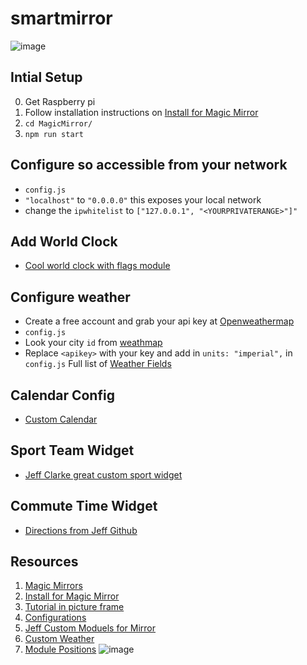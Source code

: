 # smartmirror
![image](https://user-images.githubusercontent.com/44328319/127725906-ec1f6296-204b-40b3-a93c-b94f689e93ef.png)

## Intial Setup
0. Get Raspberry pi
1. Follow installation instructions on [Install for Magic Mirror](https://docs.magicmirror.builders/getting-started/installation.html#manual-installation)
2. ```cd MagicMirror/```
3. ```npm run start```

## Configure so accessible from your network
* ```config.js``` 
* ```"localhost"``` to ```"0.0.0.0"``` this exposes your local network 
* change the ```ipwhitelist``` to ```["127.0.0.1", "<YOURPRIVATERANGE>"]"```
## Add World Clock
* [Cool world clock with flags module](https://github.com/ulrichwisser/worldclock)
## Configure weather
* Create a free account and grab your api key at [Openweathermap](https://home.openweathermap.org/api_keys)
* ```config.js```
* Look your city ```id``` from [weathmap](http://bulk.openweathermap.org/sample/city.list.json.gz)
* Replace ```<apikey>``` with your key and add in ```units: "imperial",```  in ```config.js``` 
Full list of [Weather Fields](https://docs.magicmirror.builders/modules/currentweather.html)

## Calendar Config
* [Custom Calendar](https://docs.magicmirror.builders/modules/calendar.html)

## Sport Team Widget
* [Jeff Clarke great custom  sport widget](https://github.com/jclarke0000/MMM-MyScoreboard)

## Commute Time Widget
* [Directions from Jeff Github](https://github.com/jclarke0000/MMM-MyCommute)

## Resources
 1. [Magic Mirrors](https://magicmirror.builders/)
 2. [Install for Magic Mirror](https://docs.magicmirror.builders/getting-started/installation.html#manual-installation)
 3. [Tutorial in picture frame](https://www.instructables.com/DIY-Smart-Mirror-1/)
 4. [Configurations](https://docs.magicmirror.builders/getting-started/configuration.html#raspberry-specific)
 5. [Jeff Custom Moduels for Mirror](https://jeffsnerdyprojects.blogspot.com/2017/07/my-custom-modules-for-my-smart-mirror.html)
 6. [Custom Weather](https://github.com/jclarke0000/MMM-MyWeatherf)
 7. [Module Positions](https://docs.magicmirror.builders/modules/configuration.html#example)
 ![image](https://user-images.githubusercontent.com/44328319/127725218-55448298-ae01-4cb5-bbdc-842aa2369286.png)

